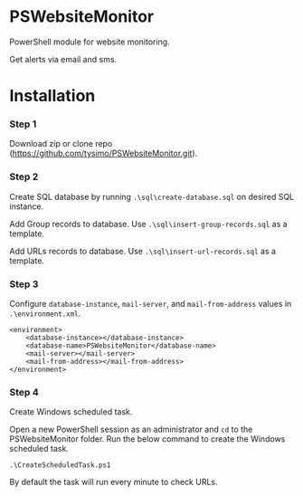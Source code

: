 # PSWebsiteMonitor

PowerShell module for website monitoring.

Get alerts via email and sms.


# Installation

### Step 1

Download zip or clone repo (https://github.com/tysimo/PSWebsiteMonitor.git).

### Step 2

Create SQL database by running `.\sql\create-database.sql` on desired SQL instance. 

Add Group records to database.  Use `.\sql\insert-group-records.sql` as a template.

Add URLs records to database.  Use `.\sql\insert-url-records.sql` as a template.


### Step 3

Configure `database-instance`, `mail-server`, and `mail-from-address` values in `.\environment.xml`.
```
<environment>
	<database-instance></database-instance>
	<database-name>PSWebsiteMonitor</database-name> 
	<mail-server></mail-server>  
	<mail-from-address></mail-from-address>
</environment>
```

### Step 4

Create Windows scheduled task.

Open a new PowerShell session as an administrator and `cd` to the PSWebsiteMonitor folder. Run the below command to create the Windows scheduled task.
```
.\CreateScheduledTask.ps1
```
By default the task will run every minute to check URLs.
